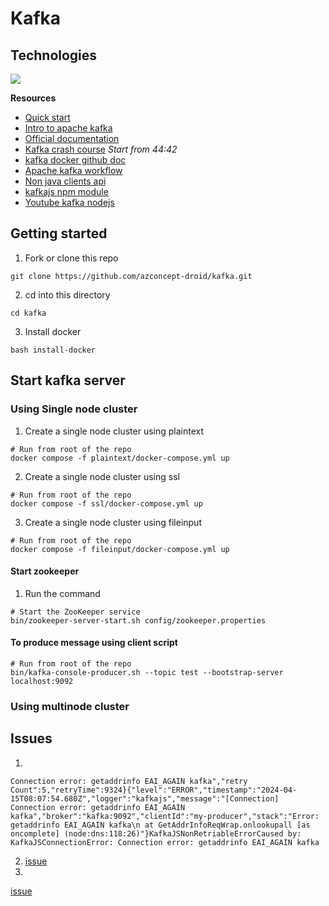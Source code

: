 # Kafka
## Technologies
<div align="left">
    <img src="https://skillicons.dev/icons?i=docker,kafka" />
</div>

**Resources**
- [Quick start](https://kafka.apache.org/quickstart)
- [Intro to apache kafka](https://kafka.apache.org/intro)
- [Official documentation](https://kafka.apache.org/documentation/#docker)
- [Kafka crash course](https://www.youtube.com/watch?v=ZJJHm_bd9Zo) <em>Start from 44:42</em>
- [kafka docker github doc](https://github.com/apache/kafka/blob/trunk/docker/examples/README.md)
- [Apache kafka workflow](https://www.tutorialspoint.com/apache_kafka/apache_kafka_workflow.htm)
- [Non java clients api](https://cwiki.apache.org/confluence/display/KAFKA/Clients)
- [kafkajs npm module](https://kafka.js.org/docs/getting-started)
- [Youtube kafka nodejs](https://www.youtube.com/watch?v=LOLgEGet9yA&list=PLWkguCWKqN9ODj1BNk5V-aOhjvjPxSb2R&index=5)

## Getting started
1. Fork or clone this repo
```
git clone https://github.com/azconcept-droid/kafka.git
```
2. cd into this directory
```
cd kafka
```
3. Install docker
```
bash install-docker
```
## Start kafka server
### Using Single node cluster
1. Create a single node cluster using plaintext
```
# Run from root of the repo
docker compose -f plaintext/docker-compose.yml up
```
2. Create a single node cluster using ssl
```
# Run from root of the repo
docker compose -f ssl/docker-compose.yml up
```
3. Create a single node cluster using fileinput
```
# Run from root of the repo
docker compose -f fileinput/docker-compose.yml up
```
#### Start zookeeper
1. Run the command
```
# Start the ZooKeeper service
bin/zookeeper-server-start.sh config/zookeeper.properties
```
#### To produce message using client script
```
# Run from root of the repo
bin/kafka-console-producer.sh --topic test --bootstrap-server localhost:9092
```

### Using multinode cluster

## Issues

1. 
```
Connection error: getaddrinfo EAI_AGAIN kafka","retry Count":5,"retryTime":9324}{"level":"ERROR","timestamp":"2024-04-15T08:07:54.680Z","logger":"kafkajs","message":"[Connection] Connection error: getaddrinfo EAI_AGAIN kafka","broker":"kafka:9092","clientId":"my-producer","stack":"Error: getaddrinfo EAI_AGAIN kafka\n at GetAddrInfoReqWrap.onlookupall [as oncomplete] (node:dns:118:26)"}KafkaJSNonRetriableErrorCaused by: KafkaJSConnectionError: Connection error: getaddrinfo EAI_AGAIN kafka
```
2. [issue](https://www.google.com/url?sa=t&source=web&rct=j&opi=89978449&url=https://stackoverflow.com/questions/49370959/getting-org-apache-kafka-common-network-invalidreceiveexception-invalid-receiv&ved=2ahUKEwjj486og5KFAxViYUEAHVmfCCEQFnoECBQQAQ&usg=AOvVaw2TVu65wPZZNnPk-EJTYliJ)
3. 
[issue](https://issues.apache.org/jira/browse/KAFKA-3746)

